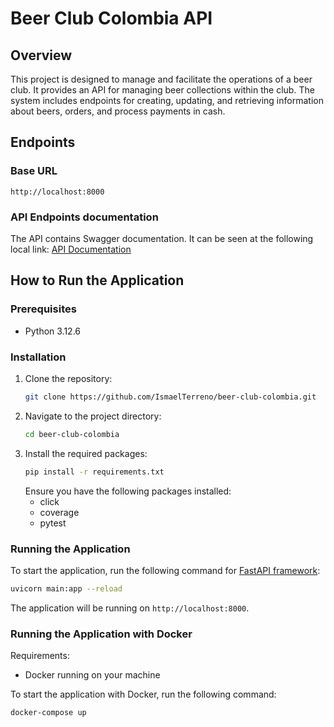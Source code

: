 # Beer Club Colombia API

## Overview

This project is designed to manage and facilitate the operations of a beer club. It provides an API for managing beer
collections within the club. The system includes endpoints for creating, updating, and retrieving information about
beers, orders, and process payments in cash.

## Endpoints

### Base URL

`http://localhost:8000`

### API Endpoints documentation

The API contains Swagger documentation. It can be seen at the following local
link: [API Documentation](http://localhost:8000/docs)

## How to Run the Application

### Prerequisites

- Python 3.12.6

### Installation

1. Clone the repository:
   ```sh
   git clone https://github.com/IsmaelTerreno/beer-club-colombia.git
   ```
2. Navigate to the project directory:
   ```sh
   cd beer-club-colombia
   ```
3. Install the required packages:
   ```sh
   pip install -r requirements.txt
   ```
   Ensure you have the following packages installed:
    - click
    - coverage
    - pytest

### Running the Application

To start the application, run the following command for [FastAPI framework](https://fastapi.tiangolo.com):

```sh
uvicorn main:app --reload
```

The application will be running on `http://localhost:8000`.

### Running the Application with Docker

Requirements:

- Docker running on your machine

To start the application with Docker, run the following command:

```sh
docker-compose up
```